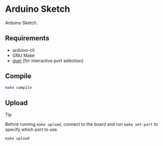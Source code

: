 # Arduino Sketch

Arduino Sketch.


## Requirements
- arduino-cli
- GNU Make
- [gum](https://github.com/charmbracelet/gum) (for interactive port selection)

## Compile

```bash
make compile
```

## Upload

> [!TIP]
> Before running `make upload`, connect to the board and run `make set-port` to specify which port to use.

```bash
make upload
```
